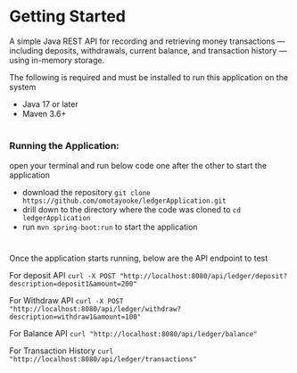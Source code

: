 # Getting Started
A simple Java REST API for recording and retrieving money transactions — including deposits, withdrawals, current balance, and transaction history — using in-memory storage.

The following is required and must be installed to run this application on the system
* Java 17 or later
* Maven 3.6+

#
### Running the Application: 
open your terminal and run below code one after the other to start the application

* download the repository `git clone https://github.com/omotayooke/ledgerApplication.git`
* drill down to the directory where the code was cloned to `cd ledgerApplication`
* run `mvn spring-boot:run` to start the application

#
Once the application starts running, below are the API endpoint to test 

For deposit API
`curl -X POST "http://localhost:8080/api/ledger/deposit?description=deposit1&amount=200"`

For Withdraw API
`curl -X POST "http://localhost:8080/api/ledger/withdraw?description=withdraw1&amount=100"`

For Balance API
`curl "http://localhost:8080/api/ledger/balance"`

For Transaction History
`curl "http://localhost:8080/api/ledger/transactions"`
